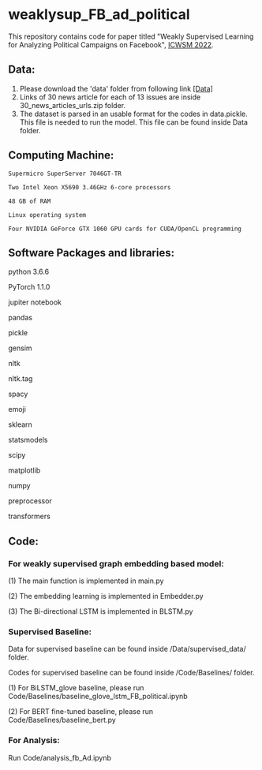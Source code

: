 # weaklysup_FB_ad_political

This repository contains code for paper titled "Weakly Supervised Learning for Analyzing Political Campaigns on Facebook", [ICWSM 2022](https://www.icwsm.org/2022/index.html/).

## Data:

1. Please download the 'data' folder from following link [[Data]](https://drive.google.com/drive/u/1/folders/1_t0SiOVmHq4hCPSaAcj51HVcTQPO10Et)
2. Links of 30 news article for each of 13 issues are inside 30_news_articles_urls.zip folder.
3. The dataset is parsed in an usable format for the codes in data.pickle. This file is needed to run the model. This file can be found inside Data folder.



## Computing Machine:

```
Supermicro SuperServer 7046GT-TR

Two Intel Xeon X5690 3.46GHz 6-core processors

48 GB of RAM

Linux operating system

Four NVIDIA GeForce GTX 1060 GPU cards for CUDA/OpenCL programming

```

## Software Packages and libraries:

python 3.6.6

PyTorch 1.1.0

jupiter notebook

pandas

pickle

gensim

nltk

nltk.tag

spacy

emoji

sklearn

statsmodels

scipy

matplotlib

numpy

preprocessor

transformers

## Code: 

### For weakly supervised graph embedding based model:

(1) The main function is implemented in main.py

(2) The embedding learning is implemented in Embedder.py

(3) The Bi-directional LSTM is implemented in BLSTM.py


### Supervised Baseline:

Data for supervised baseline can be found inside /Data/supervised_data/ folder. 

Codes for supervised baseline can be found inside /Code/Baselines/ folder.

(1) For BiLSTM_glove baseline, please run Code/Baselines/baseline_glove_lstm_FB_political.ipynb

(2) For BERT fine-tuned baseline, please run Code/Baselines/baseline_bert.py

### For Analysis:

Run Code/analysis_fb_Ad.ipynb

